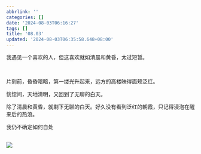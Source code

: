 ```yaml
---
abbrlink: ''
categories: []
date: '2024-08-03T06:16:27'
tags: []
title: '08.03'
updated: '2024-08-03T06:35:58.648+08:00'
---
```

我遇见一个喜欢的人，但这喜欢就如清晨和黄昏，太过短暂。

<br>

片刻前，昏昏暗暗，第一缕光升起来，远方的高楼映得面颊泛红。

恍惚间，天地清明，又回到了无聊的白天。

除了清晨和黄昏，就剩下无聊的白天。好久没有看到泛红的朝霞，只记得浸泡在醒来后的热浪。

我仍不确定如何自处

<br>

<img src="https://s21.ax1x.com/2024/08/03/pkj3eMD.jpg"  />
